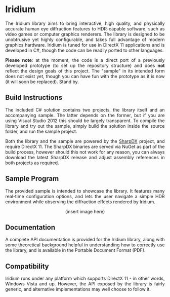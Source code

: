 Iridium
=======

<p align="justify">
The Iridium library aims to bring interactive, high quality, and physically accurate human eye diffraction features to HDR-capable software, such as video games or computer graphics renderers. The library is designed to be unobtrusive yet highly configurable, and takes full advantage of modern graphics hardware. Iridium is tuned for use in DirectX 11 applications and is developed in C#, though the code can be readily ported to other languages.
</p>

<p align="justify">
<b>Please note</b>: at the moment, the code is a direct port of a previously developed prototype (to set up the repository structure) and does <b>not</b> reflect the design goals of this project. The "sample" in its intended form does not exist yet, though you can have fun with the prototype as it is now (it will soon be replaced). Stand by.
</p>

Build Instructions
------------------

<p align="justify">
The included C# solution contains two projects, the library itself and an accompanying sample. The latter depends on the former, but if you are using Visual Studio 2012 this should be largely transparent. To compile the library and try out the sample, simply build the solution inside the source folder, and run the sample project.
</p>

<p align="justify">
Both the library and the sample are powered by the <a href="http://sharpdx.org/" title="SharpDX Home Page">SharpDX</a> project, and require DirectX 11. The SharpDX binaries are served via NuGet as part of the build process, however should this not work for any reason, you can always download the latest SharpDX release and adjust assembly references in both projects as required.
</p>

Sample Program
--------------

<p align="justify">
The provided sample is intended to showcase the library. It features many real-time configuration options, and lets the user navigate a simple HDR environment while observing the diffraction effects rendered by Iridium.
</p>

<p align="center">
(insert image here)
</p>

Documentation
-------------

<p align="justify">
A complete API documentation is provided for the Iridium library, along with some theoretical background helpful in understanding how to correctly use the library, and is available in the Portable Document Format (PDF).
</p>

Compatibility
-------------

<p align="justify">
Iridium runs under any platform which supports DirectX 11 - in other words, Windows Vista and up. However, the API exposed by the library is fairly generic, and alternative implementations may well choose to follow it.
</p>